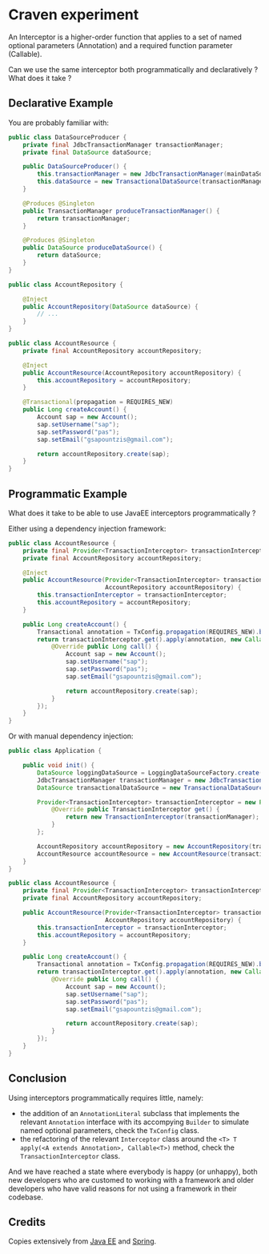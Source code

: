 
# Craven experiment

An Interceptor is a higher-order function that applies to a set of named optional parameters (Annotation) and
a required function parameter (Callable).

Can we use the same interceptor both programmatically and declaratively ? What does it take ?

## Declarative Example

You are probably familiar with:

```java
public class DataSourceProducer {
    private final JdbcTransactionManager transactionManager;
    private final DataSource dataSource;

    public DataSourceProducer() {
        this.transactionManager = new JdbcTransactionManager(mainDataSource);;
        this.dataSource = new TransactionalDataSource(transactionManager);
    }

    @Produces @Singleton
    public TransactionManager produceTransactionManager() {
        return transactionManager;
    }

    @Produces @Singleton
    public DataSource produceDataSource() {
        return dataSource;
    }
}
```

```java
public class AccountRepository {

    @Inject
    public AccountRepository(DataSource dataSource) {
        // ...
    }
}
```

```java
public class AccountResource {
    private final AccountRepository accountRepository;

    @Inject
    public AccountResource(AccountRepository accountRepository) {
        this.accountRepository = accountRepository;
    }

    @Transactional(propagation = REQUIRES_NEW)
    public Long createAccount() {
        Account sap = new Account();
        sap.setUsername("sap");
        sap.setPassword("pas");
        sap.setEmail("gsapountzis@gmail.com");

        return accountRepository.create(sap);
    }
}
```

## Programmatic Example

What does it take to be able to use JavaEE interceptors programmatically ?

Either using a dependency injection framework:

```java
public class AccountResource {
    private final Provider<TransactionInterceptor> transactionInterceptor;
    private final AccountRepository accountRepository;

    @Inject
    public AccountResource(Provider<TransactionInterceptor> transactionInterceptor,
                           AccountRepository accountRepository) {
        this.transactionInterceptor = transactionInterceptor;
        this.accountRepository = accountRepository;
    }

    public Long createAccount() {
        Transactional annotation = TxConfig.propagation(REQUIRES_NEW).build();
        return transactionInterceptor.get().apply(annotation, new Callable<Long>() {
            @Override public Long call() {
                Account sap = new Account();
                sap.setUsername("sap");
                sap.setPassword("pas");
                sap.setEmail("gsapountzis@gmail.com");

                return accountRepository.create(sap);
            }
        });
    }
}
```

Or with manual dependency injection:

```java
public class Application {

    public void init() {
        DataSource loggingDataSource = LoggingDataSourceFactory.create(dataSource);
        JdbcTransactionManager transactionManager = new JdbcTransactionManager(loggingDataSource);
        DataSource transactionalDataSource = new TransactionalDataSource(transactionManager);

        Provider<TransactionInterceptor> transactionInterceptor = new Provider<TransactionInterceptor> {
            @Override public TransactionInterceptor get() {
                return new TransactionInterceptor(transactionManager);
            }
        };

        AccountRepository accountRepository = new AccountRepository(transactionalDataSource);
        AccountResource accountResource = new AccountResource(transactionInterceptor, accountRepository);
    }
}
```

```java
public class AccountResource {
    private final Provider<TransactionInterceptor> transactionInterceptor;
    private final AccountRepository accountRepository;

    public AccountResource(Provider<TransactionInterceptor> transactionInterceptor,
                           AccountRepository accountRepository) {
        this.transactionInterceptor = transactionInterceptor;
        this.accountRepository = accountRepository;
    }

    public Long createAccount() {
        Transactional annotation = TxConfig.propagation(REQUIRES_NEW).build();
        return transactionInterceptor.get().apply(annotation, new Callable<Long>() {
            @Override public Long call() {
                Account sap = new Account();
                sap.setUsername("sap");
                sap.setPassword("pas");
                sap.setEmail("gsapountzis@gmail.com");

                return accountRepository.create(sap);
            }
        });
    }
}
```

## Conclusion

Using interceptors programmatically requires little, namely:

* the addition of an `AnnotationLiteral` subclass that implements the relevant `Annotation` interface
  with its accompying `Builder` to simulate named optional parameters, check the `TxConfig` class.
* the refactoring of the relevant `Interceptor` class around the `<T> T apply(<A extends Annotation>, Callable<T>)` method,
  check the `TransactionInterceptor` class.

And we have reached a state where everybody is happy (or unhappy), both new developers who are customed to
working with a framework and older developers who have valid reasons for not using a framework in their codebase.

## Credits

Copies extensively from [Java EE](http://docs.oracle.com/javaee/) and [Spring](http://www.springsource.org/).

